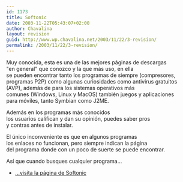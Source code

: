 ```yaml
---
id: 1173
title: Softonic
date: 2003-11-22T05:43:07+02:00
author: Chavalina
layout: revision
guid: http://www.wp.chavalina.net/2003/11/22/3-revision/
permalink: /2003/11/22/3-revision/
---
```

<p align="left">
  Muy conocida, esta es una de las mejores páginas de descargas<br /> "en general" que conozco y la que más uso, en ella<br /> se pueden encontrar tanto los programas de siempre (compresores,<br /> programas P2P) como algunas curiosidades como antivirus gratuitos<br /> (AVP), además de para los sistemas operativos más<br /> comunes (Windows, Linux y MacOS) también juegos y aplicaciones<br /> para móviles, tanto Symbian como J2ME.
</p>

<p align="left">
  Además en los programas más conocidos<br /> los usuarios califican y dan su opinión, puedes saber pros<br /> y contras antes de instalar.
</p>

<p align="left">
  El &uacute;nico inconveniente es que en algunos programas<br /> los enlaces no funcionan, pero siempre indican la página<br /> del programa donde con un poco de suerte se puede encontrar.
</p>

<p align="left">
  As&iacute; que cuando busques cualquier programa…
</p>

  * <a href="http://www.softonic.com" target="_blank">…visita la página de Softonic</a>